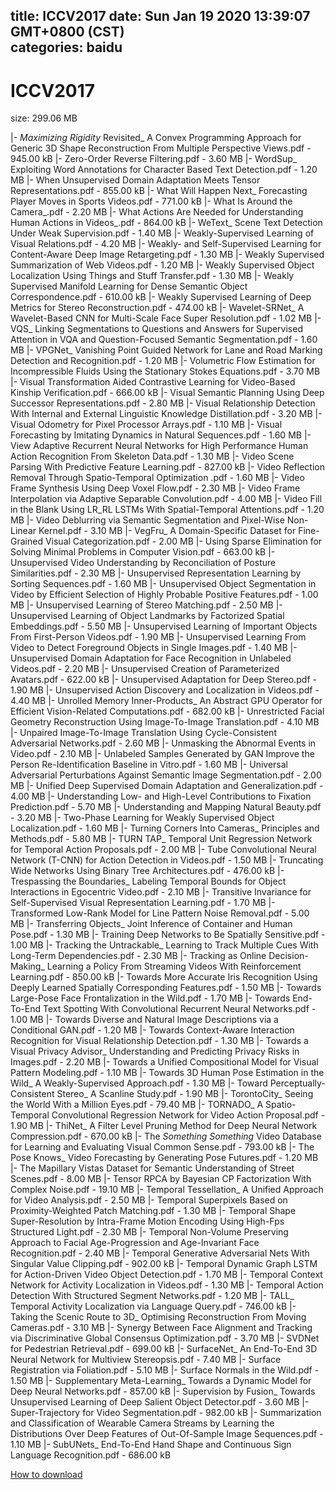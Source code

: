 
title: ICCV2017
date: Sun Jan 19 2020 13:39:07 GMT+0800 (CST)    
categories: baidu
---

# ICCV2017
size: 299.06 MB
 
 
|- _Maximizing Rigidity_ Revisited_ A Convex Programming Approach for Generic 3D Shape Reconstruction From Multiple Perspective Views.pdf - 945.00 kB
|- Zero-Order Reverse Filtering.pdf - 3.60 MB
|- WordSup_ Exploiting Word Annotations for Character Based Text Detection.pdf - 1.20 MB
|- When Unsupervised Domain Adaptation Meets Tensor Representations.pdf - 855.00 kB
|- What Will Happen Next_ Forecasting Player Moves in Sports Videos.pdf - 771.00 kB
|- What Is Around the Camera_.pdf - 2.20 MB
|- What Actions Are Needed for Understanding Human Actions in Videos_.pdf - 864.00 kB
|- WeText_ Scene Text Detection Under Weak Supervision.pdf - 1.40 MB
|- Weakly-Supervised Learning of Visual Relations.pdf - 4.20 MB
|- Weakly- and Self-Supervised Learning for Content-Aware Deep Image Retargeting.pdf - 1.30 MB
|- Weakly Supervised Summarization of Web Videos.pdf - 1.20 MB
|- Weakly Supervised Object Localization Using Things and Stuff Transfer.pdf - 1.30 MB
|- Weakly Supervised Manifold Learning for Dense Semantic Object Correspondence.pdf - 610.00 kB
|- Weakly Supervised Learning of Deep Metrics for Stereo Reconstruction.pdf - 474.00 kB
|- Wavelet-SRNet_ A Wavelet-Based CNN for Multi-Scale Face Super Resolution.pdf - 1.02 MB
|- VQS_ Linking Segmentations to Questions and Answers for Supervised Attention in VQA and Question-Focused Semantic Segmentation.pdf - 1.60 MB
|- VPGNet_ Vanishing Point Guided Network for Lane and Road Marking Detection and Recognition.pdf - 1.20 MB
|- Volumetric Flow Estimation for Incompressible Fluids Using the Stationary Stokes Equations.pdf - 3.70 MB
|- Visual Transformation Aided Contrastive Learning for Video-Based Kinship Verification.pdf - 666.00 kB
|- Visual Semantic Planning Using Deep Successor Representations.pdf - 2.80 MB
|- Visual Relationship Detection With Internal and External Linguistic Knowledge Distillation.pdf - 3.20 MB
|- Visual Odometry for Pixel Processor Arrays.pdf - 1.10 MB
|- Visual Forecasting by Imitating Dynamics in Natural Sequences.pdf - 1.60 MB
|- View Adaptive Recurrent Neural Networks for High Performance Human Action Recognition From Skeleton Data.pdf - 1.30 MB
|- Video Scene Parsing With Predictive Feature Learning.pdf - 827.00 kB
|- Video Reflection Removal Through Spatio-Temporal Optimization .pdf - 1.60 MB
|- Video Frame Synthesis Using Deep Voxel Flow.pdf - 2.30 MB
|- Video Frame Interpolation via Adaptive Separable Convolution.pdf - 4.00 MB
|- Video Fill in the Blank Using LR_RL LSTMs With Spatial-Temporal Attentions.pdf - 1.20 MB
|- Video Deblurring via Semantic Segmentation and Pixel-Wise Non-Linear Kernel.pdf - 3.10 MB
|- VegFru_ A Domain-Specific Dataset for Fine-Grained Visual Categorization.pdf - 2.00 MB
|- Using Sparse Elimination for Solving Minimal Problems in Computer Vision.pdf - 663.00 kB
|- Unsupervised Video Understanding by Reconciliation of Posture Similarities.pdf - 2.30 MB
|- Unsupervised Representation Learning by Sorting Sequences.pdf - 1.60 MB
|- Unsupervised Object Segmentation in Video by Efficient Selection of Highly Probable Positive Features.pdf - 1.00 MB
|- Unsupervised Learning of Stereo Matching.pdf - 2.50 MB
|- Unsupervised Learning of Object Landmarks by Factorized Spatial Embeddings.pdf - 5.50 MB
|- Unsupervised Learning of Important Objects From First-Person Videos.pdf - 1.90 MB
|- Unsupervised Learning From Video to Detect Foreground Objects in Single Images.pdf - 1.40 MB
|- Unsupervised Domain Adaptation for Face Recognition in Unlabeled Videos.pdf - 2.20 MB
|- Unsupervised Creation of Parameterized Avatars.pdf - 622.00 kB
|- Unsupervised Adaptation for Deep Stereo.pdf - 1.90 MB
|- Unsupervised Action Discovery and Localization in Videos.pdf - 4.40 MB
|- Unrolled Memory Inner-Products_ An Abstract GPU Operator for Efficient Vision-Related Computations.pdf - 682.00 kB
|- Unrestricted Facial Geometry Reconstruction Using Image-To-Image Translation.pdf - 4.10 MB
|- Unpaired Image-To-Image Translation Using Cycle-Consistent Adversarial Networks.pdf - 2.60 MB
|- Unmasking the Abnormal Events in Video.pdf - 2.10 MB
|- Unlabeled Samples Generated by GAN Improve the Person Re-Identification Baseline in Vitro.pdf - 1.60 MB
|- Universal Adversarial Perturbations Against Semantic Image Segmentation.pdf - 2.00 MB
|- Unified Deep Supervised Domain Adaptation and Generalization.pdf - 4.00 MB
|- Understanding Low- and High-Level Contributions to Fixation Prediction.pdf - 5.70 MB
|- Understanding and Mapping Natural Beauty.pdf - 3.20 MB
|- Two-Phase Learning for Weakly Supervised Object Localization.pdf - 1.60 MB
|- Turning Corners Into Cameras_ Principles and Methods.pdf - 5.80 MB
|- TURN TAP_ Temporal Unit Regression Network for Temporal Action Proposals.pdf - 2.00 MB
|- Tube Convolutional Neural Network (T-CNN) for Action Detection in Videos.pdf - 1.50 MB
|- Truncating Wide Networks Using Binary Tree Architectures.pdf - 476.00 kB
|- Trespassing the Boundaries_ Labeling Temporal Bounds for Object Interactions in Egocentric Video.pdf - 2.10 MB
|- Transitive Invariance for Self-Supervised Visual Representation Learning.pdf - 1.70 MB
|- Transformed Low-Rank Model for Line Pattern Noise Removal.pdf - 5.00 MB
|- Transferring Objects_ Joint Inference of Container and Human Pose.pdf - 1.30 MB
|- Training Deep Networks to Be Spatially Sensitive.pdf - 1.00 MB
|- Tracking the Untrackable_ Learning to Track Multiple Cues With Long-Term Dependencies.pdf - 2.30 MB
|- Tracking as Online Decision-Making_ Learning a Policy From Streaming Videos With Reinforcement Learning.pdf - 850.00 kB
|- Towards More Accurate Iris Recognition Using Deeply Learned Spatially Corresponding Features.pdf - 1.50 MB
|- Towards Large-Pose Face Frontalization in the Wild.pdf - 1.70 MB
|- Towards End-To-End Text Spotting With Convolutional Recurrent Neural Networks.pdf - 1.00 MB
|- Towards Diverse and Natural Image Descriptions via a Conditional GAN.pdf - 1.20 MB
|- Towards Context-Aware Interaction Recognition for Visual Relationship Detection.pdf - 1.30 MB
|- Towards a Visual Privacy Advisor_ Understanding and Predicting Privacy Risks in Images.pdf - 2.20 MB
|- Towards a Unified Compositional Model for Visual Pattern Modeling.pdf - 1.10 MB
|- Towards 3D Human Pose Estimation in the Wild_ A Weakly-Supervised Approach.pdf - 1.30 MB
|- Toward Perceptually-Consistent Stereo_ A Scanline Study.pdf - 1.90 MB
|- TorontoCity_ Seeing the World With a Million Eyes.pdf - 79.40 MB
|- TORNADO_ A Spatio-Temporal Convolutional Regression Network for Video Action Proposal.pdf - 1.90 MB
|- ThiNet_ A Filter Level Pruning Method for Deep Neural Network Compression.pdf - 670.00 kB
|- The _Something Something_ Video Database for Learning and Evaluating Visual Common Sense.pdf - 793.00 kB
|- The Pose Knows_ Video Forecasting by Generating Pose Futures.pdf - 1.20 MB
|- The Mapillary Vistas Dataset for Semantic Understanding of Street Scenes.pdf - 8.00 MB
|- Tensor RPCA by Bayesian CP Factorization With Complex Noise.pdf - 19.10 MB
|- Temporal Tessellation_ A Unified Approach for Video Analysis.pdf - 2.50 MB
|- Temporal Superpixels Based on Proximity-Weighted Patch Matching.pdf - 1.30 MB
|- Temporal Shape Super-Resolution by Intra-Frame Motion Encoding Using High-Fps Structured Light.pdf - 2.30 MB
|- Temporal Non-Volume Preserving Approach to Facial Age-Progression and Age-Invariant Face Recognition.pdf - 2.40 MB
|- Temporal Generative Adversarial Nets With Singular Value Clipping.pdf - 902.00 kB
|- Temporal Dynamic Graph LSTM for Action-Driven Video Object Detection.pdf - 1.70 MB
|- Temporal Context Network for Activity Localization in Videos.pdf - 1.30 MB
|- Temporal Action Detection With Structured Segment Networks.pdf - 1.20 MB
|- TALL_ Temporal Activity Localization via Language Query.pdf - 746.00 kB
|- Taking the Scenic Route to 3D_ Optimising Reconstruction From Moving Cameras.pdf - 3.10 MB
|- Synergy Between Face Alignment and Tracking via Discriminative Global Consensus Optimization.pdf - 3.70 MB
|- SVDNet for Pedestrian Retrieval.pdf - 699.00 kB
|- SurfaceNet_ An End-To-End 3D Neural Network for Multiview Stereopsis.pdf - 7.40 MB
|- Surface Registration via Foliation.pdf - 5.10 MB
|- Surface Normals in the Wild.pdf - 1.50 MB
|- Supplementary Meta-Learning_ Towards a Dynamic Model for Deep Neural Networks.pdf - 857.00 kB
|- Supervision by Fusion_ Towards Unsupervised Learning of Deep Salient Object Detector.pdf - 3.60 MB
|- Super-Trajectory for Video Segmentation.pdf - 982.00 kB
|- Summarization and Classification of Wearable Camera Streams by Learning the Distributions Over Deep Features of Out-Of-Sample Image Sequences.pdf - 1.10 MB
|- SubUNets_ End-To-End Hand Shape and Continuous Sign Language Recognition.pdf - 686.00 kB

[How to download](https://bpcam.bemobtrk.com/go/2ceec3aa-1ca2-46d6-b9ff-aaa5c184517c?jno=1219)